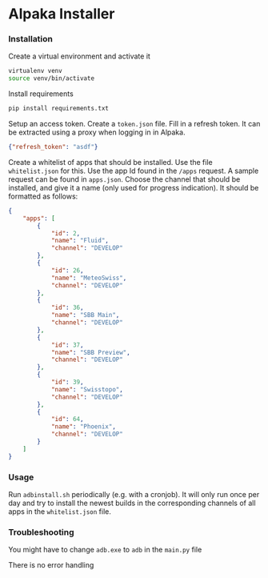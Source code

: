 # Alpaka Installer

### Installation
Create a virtual environment and activate it
```bash
virtualenv venv
source venv/bin/activate
```

Install requirements
```bash
pip install requirements.txt
```

Setup an access token. Create a `token.json` file. Fill in a refresh token. It can be extracted using a proxy when logging in in Alpaka.
```json
{"refresh_token": "asdf"}
```

Create a whitelist of apps that should be installed. Use the file `whitelist.json` for this. Use the app Id found in the `/apps` request. A sample request can be found in `apps.json`. Choose the channel that should be installed, and give it a name (only used for progress indication).
It should be formatted as follows:
```json
{
    "apps": [
        {
            "id": 2,
            "name": "Fluid",
            "channel": "DEVELOP"
        },
        {
            "id": 26,
            "name": "MeteoSwiss",
            "channel": "DEVELOP"
        },
        {
            "id": 36,
            "name": "SBB Main",
            "channel": "DEVELOP"
        },
        {
            "id": 37,
            "name": "SBB Preview",
            "channel": "DEVELOP"
        },
        {
            "id": 39,
            "name": "Swisstopo",
            "channel": "DEVELOP"
        },
        {
            "id": 64,
            "name": "Phoenix",
            "channel": "DEVELOP"
        }
    ]
}
```


### Usage
Run `adbinstall.sh` periodically (e.g. with a cronjob). It will only run once per day and try to install the newest builds in the corresponding channels of all apps in the `whitelist.json` file.

### Troubleshooting
You might have to change `adb.exe` to `adb` in the `main.py` file

There is no error handling